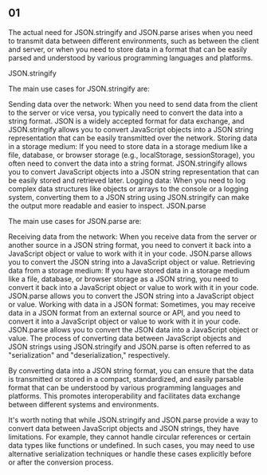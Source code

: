 ## 01

The actual need for JSON.stringify and JSON.parse arises when you need to transmit data between different environments, such as between the client and server, or when you need to store data in a format that can be easily parsed and understood by various programming languages and platforms.

JSON.stringify

The main use cases for JSON.stringify are:

Sending data over the network: When you need to send data from the client to the server or vice versa, you typically need to convert the data into a string format. JSON is a widely accepted format for data exchange, and JSON.stringify allows you to convert JavaScript objects into a JSON string representation that can be easily transmitted over the network.
Storing data in a storage medium: If you need to store data in a storage medium like a file, database, or browser storage (e.g., localStorage, sessionStorage), you often need to convert the data into a string format. JSON.stringify allows you to convert JavaScript objects into a JSON string representation that can be easily stored and retrieved later.
Logging data: When you need to log complex data structures like objects or arrays to the console or a logging system, converting them to a JSON string using JSON.stringify can make the output more readable and easier to inspect.
JSON.parse

The main use cases for JSON.parse are:

Receiving data from the network: When you receive data from the server or another source in a JSON string format, you need to convert it back into a JavaScript object or value to work with it in your code. JSON.parse allows you to convert the JSON string into a JavaScript object or value.
Retrieving data from a storage medium: If you have stored data in a storage medium like a file, database, or browser storage as a JSON string, you need to convert it back into a JavaScript object or value to work with it in your code. JSON.parse allows you to convert the JSON string into a JavaScript object or value.
Working with data in a JSON format: Sometimes, you may receive data in a JSON format from an external source or API, and you need to convert it into a JavaScript object or value to work with it in your code. JSON.parse allows you to convert the JSON data into a JavaScript object or value.
The process of converting data between JavaScript objects and JSON strings using JSON.stringify and JSON.parse is often referred to as "serialization" and "deserialization," respectively.

By converting data into a JSON string format, you can ensure that the data is transmitted or stored in a compact, standardized, and easily parsable format that can be understood by various programming languages and platforms. This promotes interoperability and facilitates data exchange between different systems and environments.

It's worth noting that while JSON.stringify and JSON.parse provide a way to convert data between JavaScript objects and JSON strings, they have limitations. For example, they cannot handle circular references or certain data types like functions or undefined. In such cases, you may need to use alternative serialization techniques or handle these cases explicitly before or after the conversion process.

